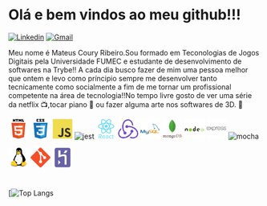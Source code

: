 

<h1>Olá e bem vindos ao meu github!!!</h1>

[![Linkedin](https://img.shields.io/badge/-LinkedIn-blue?style=for-the-badge&logo=Linkedin&logoColor=white)](https://www.linkedin.com/in/mateus-coury-90463a163/) 
[![Gmail](http://img.shields.io/badge/-Gmail-D14836?style=for-the-badge&logo=Gmail&logoColor=white)](mailto:mateuscoury@gmail.com)      

Meu nome é Mateus Coury Ribeiro.Sou formado em Teconologias de Jogos Digitais pela Universidade FUMEC e estudante de desenvolvimento de softwares na Trybe!!
A cada dia busco fazer de mim uma pessoa melhor que ontem e levo como príncipio sempre me desenvolver tanto tecnicamente como socialmente a fim de me tornar um  profissional  competente na área de tecnologia!!No tempo livre gosto de ver uma série da netflix  :tv:,tocar piano  :musical_keyboard: ou fazer alguma arte  nos softwares de 3D.  :art:

<p align="left">
  <img src="https://raw.githubusercontent.com/devicons/devicon/master/icons/html5/html5-original-wordmark.svg" alt="html5" width="40" height="40"/> 
  <img src="https://raw.githubusercontent.com/devicons/devicon/master/icons/css3/css3-original-wordmark.svg" alt="css3" width="40" height="40"/> 
  <img src="https://raw.githubusercontent.com/devicons/devicon/master/icons/javascript/javascript-original.svg" alt="javascript" width="40" height="40"/> 
  <img src="https://www.learnstorybook.com/intro-to-storybook/logo-jest.png" alt="jest" width="40" height="40" />
  <img src="https://raw.githubusercontent.com/devicons/devicon/master/icons/react/react-original-wordmark.svg" alt="react" width="40" height="40"/> 
  <img src="https://raw.githubusercontent.com/devicons/devicon/master/icons/redux/redux-original.svg" alt="redux" width="40" height="40"/> 
  <img src="https://raw.githubusercontent.com/devicons/devicon/master/icons/mysql/mysql-original-wordmark.svg" alt="mysql" width="40" height="40"/> 
  <img src="https://raw.githubusercontent.com/devicons/devicon/master/icons/mongodb/mongodb-original-wordmark.svg" alt="mongodb" width="40" height="40"/> 
  <img src="https://raw.githubusercontent.com/devicons/devicon/master/icons/nodejs/nodejs-original-wordmark.svg" alt="nodejs" width="40" height="40"/> 
  <img src="https://raw.githubusercontent.com/devicons/devicon/master/icons/express/express-original-wordmark.svg" alt="express" width="40" height="40"/> 
  <img src="https://cdn.jsdelivr.net/gh/devicons/devicon/icons/mocha/mocha-plain.svg" alt="mocha" width="40" height="40"/> 
</p>

<p>
  <img src="https://raw.githubusercontent.com/devicons/devicon/master/icons/linux/linux-original.svg" alt="linux" width="40" height="40" />
  <img src="https://raw.githubusercontent.com/devicons/devicon/master/icons/git/git-original.svg" alt="git" width="40" height="40"/> 
  <img src="https://raw.githubusercontent.com/devicons/devicon/master/icons/heroku/heroku-plain.svg" alt="heroku" width="40" height="40" />
</p>

<h1></h1>


[![Top Langs](https://github-readme-stats.vercel.app/api/top-langs/?username=anuraghazra&layout=compact)


